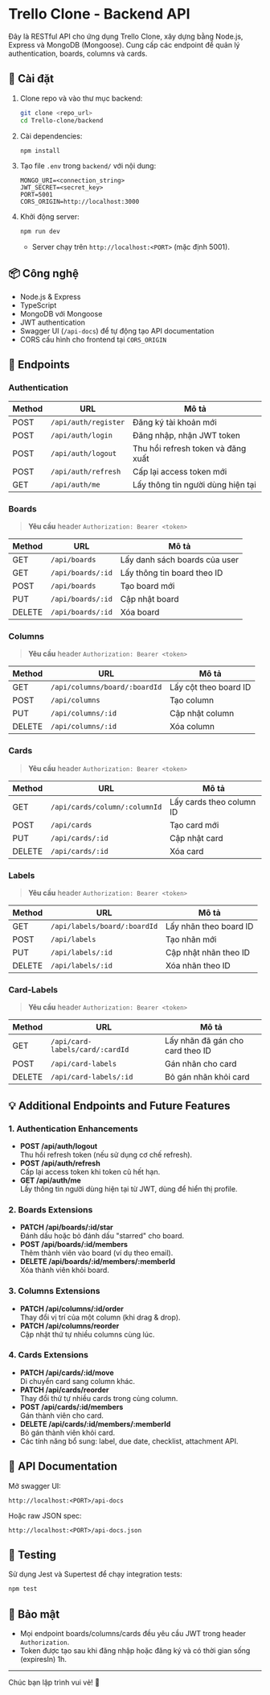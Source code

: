 # Trello Clone - Backend API

Đây là RESTful API cho ứng dụng Trello Clone, xây dựng bằng Node.js, Express và MongoDB (Mongoose). Cung cấp các endpoint để quản lý authentication, boards, columns và cards.

## 🔧 Cài đặt

1. Clone repo và vào thư mục backend:
   ```bash
   git clone <repo_url>
   cd Trello-clone/backend
   ```
2. Cài dependencies:
   ```bash
   npm install
   ```
3. Tạo file `.env` trong `backend/` với nội dung:
   ```properties
   MONGO_URI=<connection_string>
   JWT_SECRET=<secret_key>
   PORT=5001
   CORS_ORIGIN=http://localhost:3000
   ```
4. Khởi động server:
   ```bash
   npm run dev
   ```
   - Server chạy trên `http://localhost:<PORT>` (mặc định 5001).

## 📦 Công nghệ

- Node.js & Express
- TypeScript
- MongoDB với Mongoose
- JWT authentication
- Swagger UI (`/api-docs`) để tự động tạo API documentation
- CORS cấu hình cho frontend tại `CORS_ORIGIN`

## 🚀 Endpoints

### Authentication

| Method | URL               | Mô tả                     |
|--------|-------------------|---------------------------|
| POST   | `/api/auth/register` | Đăng ký tài khoản mới    |
| POST   | `/api/auth/login`    | Đăng nhập, nhận JWT token |
| POST   | `/api/auth/logout`   | Thu hồi refresh token và đăng xuất |
| POST   | `/api/auth/refresh`  | Cấp lại access token mới   |
| GET    | `/api/auth/me`       | Lấy thông tin người dùng hiện tại |

### Boards

> **Yêu cầu** header `Authorization: Bearer <token>`

| Method | URL                | Mô tả                       |
|--------|--------------------|-----------------------------|
| GET    | `/api/boards`      | Lấy danh sách boards của user  |
| GET    | `/api/boards/:id`  | Lấy thông tin board theo ID   |
| POST   | `/api/boards`      | Tạo board mới                 |
| PUT    | `/api/boards/:id`  | Cập nhật board                |
| DELETE | `/api/boards/:id`  | Xóa board                     |

### Columns

> **Yêu cầu** header `Authorization: Bearer <token>`

| Method | URL                       | Mô tả                        |
|--------|---------------------------|------------------------------|
| GET    | `/api/columns/board/:boardId` | Lấy cột theo board ID      |
| POST   | `/api/columns`            | Tạo column                  |
| PUT    | `/api/columns/:id`        | Cập nhật column             |
| DELETE | `/api/columns/:id`        | Xóa column                  |

### Cards

> **Yêu cầu** header `Authorization: Bearer <token>`

| Method | URL                          | Mô tả                       |
|--------|------------------------------|-----------------------------|
| GET    | `/api/cards/column/:columnId` | Lấy cards theo column ID   |
| POST   | `/api/cards`                | Tạo card mới                |
| PUT    | `/api/cards/:id`            | Cập nhật card               |
| DELETE | `/api/cards/:id`            | Xóa card                    |

### Labels

> **Yêu cầu** header `Authorization: Bearer <token>`

| Method | URL                            | Mô tả                              |
|--------|--------------------------------|------------------------------------|
| GET    | `/api/labels/board/:boardId`   | Lấy nhãn theo board ID            |
| POST   | `/api/labels`                  | Tạo nhãn mới                      |
| PUT    | `/api/labels/:id`              | Cập nhật nhãn theo ID             |
| DELETE | `/api/labels/:id`              | Xóa nhãn theo ID                  |

### Card-Labels

> **Yêu cầu** header `Authorization: Bearer <token>`

| Method | URL                               | Mô tả                             |
|--------|-----------------------------------|-----------------------------------|
| GET    | `/api/card-labels/card/:cardId`   | Lấy nhãn đã gán cho card theo ID |
| POST   | `/api/card-labels`                | Gán nhãn cho card                |
| DELETE | `/api/card-labels/:id`            | Bỏ gán nhãn khỏi card            |

## 💡 Additional Endpoints and Future Features

### 1. Authentication Enhancements
- **POST /api/auth/logout**  
  Thu hồi refresh token (nếu sử dụng cơ chế refresh).
- **POST /api/auth/refresh**  
  Cấp lại access token khi token cũ hết hạn.
- **GET /api/auth/me**  
  Lấy thông tin người dùng hiện tại từ JWT, dùng để hiển thị profile.

### 2. Boards Extensions
- **PATCH /api/boards/:id/star**  
  Đánh dấu hoặc bỏ đánh dấu "starred" cho board.
- **POST /api/boards/:id/members**  
  Thêm thành viên vào board (ví dụ theo email).
- **DELETE /api/boards/:id/members/:memberId**  
  Xóa thành viên khỏi board.

### 3. Columns Extensions
- **PATCH /api/columns/:id/order**  
  Thay đổi vị trí của một column (khi drag & drop).
- **PATCH /api/columns/reorder**  
  Cập nhật thứ tự nhiều columns cùng lúc.

### 4. Cards Extensions
- **PATCH /api/cards/:id/move**  
  Di chuyển card sang column khác.
- **PATCH /api/cards/reorder**  
  Thay đổi thứ tự nhiều cards trong cùng column.
- **POST /api/cards/:id/members**  
  Gán thành viên cho card.
- **DELETE /api/cards/:id/members/:memberId**  
  Bỏ gán thành viên khỏi card.
- Các tính năng bổ sung: label, due date, checklist, attachment API.

## 📑 API Documentation

Mở swagger UI:  
```
http://localhost:<PORT>/api-docs
```  
Hoặc raw JSON spec:  
```
http://localhost:<PORT>/api-docs.json
```

## 🧪 Testing

Sử dụng Jest và Supertest để chạy integration tests:
```bash
npm test
```

## 🔑 Bảo mật

- Mọi endpoint boards/columns/cards đều yêu cầu JWT trong header `Authorization`.
- Token được tạo sau khi đăng nhập hoặc đăng ký và có thời gian sống (expiresIn) 1h.

---

Chúc bạn lập trình vui vẻ! 🎉